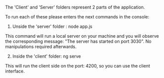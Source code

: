 The 'Client' and 'Server' folders represent 2 parts of the application.

To run each of these please enters the next commands in the console:

1) Unside the 'server' folder :
  node app.js

This command will run a local server on your machine and you will observe the corresponding message: "The server has started on port 3030". No manipulations required afterwards.

2) Inside the 'client' folder:
  ng serve

This will run the client side on the port: 4200, so you can use the client interface.


